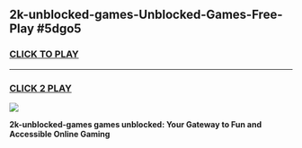 
## 2k-unblocked-games-Unblocked-Games-Free-Play #5dgo5
<h3>
<a href="https://us.freeplayer.one?title=2k-unblocked-games&ref=9M">CLICK TO PLAY</a></h3>
<hr>

<h3>
<a href="https://us.freeplayer.one?title=2k-unblocked-games&ref=9M">CLICK 2 PLAY</a>
  
</h3>

<a href="https://us.freeplayer.one?title=2k-unblocked-games&ref=9M"><img src="https://clearcache.store/games.png"></a>


**2k-unblocked-games games unblocked: Your Gateway to Fun and Accessible Online Gaming**
